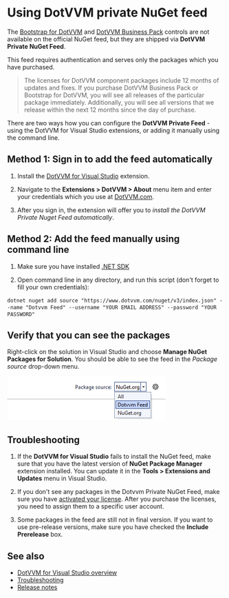 # Using DotVVM private NuGet feed

The [Bootstrap for DotVVM](https://www.dotvvm.com/products/bootstrap-for-dotvvm) and [DotVVM Business Pack](https://www.dotvvm.com/products/dotvvm-business-pack) controls are not available on the official NuGet feed, but they are shipped via **DotVVM Private NuGet Feed**.

This feed requires authentication and serves only the packages which you have purchased.

> The licenses for DotVVM component packages include 12 months of updates and fixes. If you purchase DotVVM Business Pack or Bootstrap for DotVVM, you will see all releases of the particular package immediately. Additionally, you will see all versions that we release within the next 12 months since the day of purchase.

There are two ways how you can configure the **DotVVM Private Feed** - using the DotVVM for Visual Studio extensions, or adding it manually using the command line.

## Method 1: Sign in to add the feed automatically

1. Install the [DotVVM for Visual Studio](https://www.dotvvm.com/get-dotvvm) extension. 

2. Navigate to the **Extensions > DotVVM > About** menu item and enter your credentials which you use at [DotVVM.com](https://www.dotvvm.com/login).

3. After you sign in, the extension will offer you to _install the DotVVM Private Nuget Feed automatically_. 

## Method 2: Add the feed manually using command line

1. Make sure you have installed [.NET SDK](https://dotnet.microsoft.com/en-us/download)

2. Open command line in any directory, and run this script (don't forget to fill your own credentials):

```
dotnet nuget add source "https://www.dotvvm.com/nuget/v3/index.json" --name "Dotvvm Feed" --username "YOUR EMAIL ADDRESS" --password "YOUR PASSWORD"
```

## Verify that you can see the packages

Right-click on the solution in Visual Studio and choose **Manage NuGet Packages for Solution**. You should be able to see the feed in the _Package source_ drop-down menu.

![Select DotVVM Private NuGet Feed](dotvvm-private-nuget-feed_img1.png)

## Troubleshooting

1. If the **DotVVM for Visual Studio** fails to install the NuGet feed, make sure that you have the latest version of **NuGet Package Manager** extension
installed. You can update it in the **Tools > Extensions and Updates** menu in Visual Studio.

2. If you don't see any packages in the Dotvvm Private NuGet Feed, make sure you have [activated your license](https://www.dotvvm.com/customer/profile). After you purchase the licenses, you need to assign them to a specific user account.

3. Some packages in the feed are still not in final version. If you want to use pre-release versions, make sure you have checked the **Include Prerelease** box.

## See also

* [DotVVM for Visual Studio overview](overview)
* [Troubleshooting](troubleshooting)
* [Release notes](release-notes)